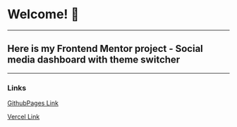 # Welcome! 👋
---
## Here is my Frontend Mentor project - Social media dashboard with theme switcher
---
### Links

[GithubPages Link](https://fytrw.github.io/Social-media-dashboard-with-theme-switcher/)

[Vercel Link](https://social-media-dashboard-with-theme-switcher-dusky.vercel.app/)